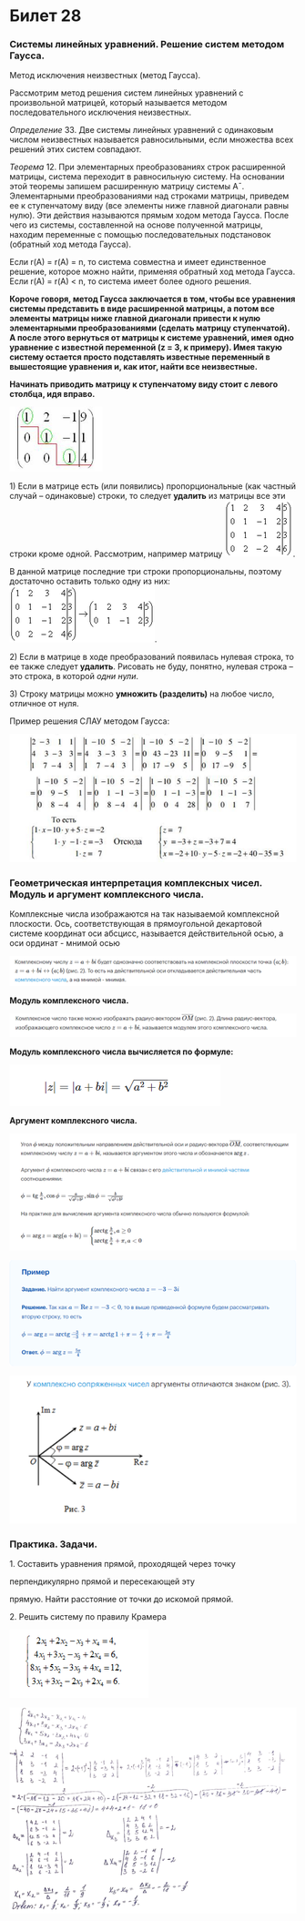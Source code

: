 # Билет 28

### **Системы линейных уравнений. Решение систем методом Гаусса.**

Метод исключения неизвестных (метод Гаусса).

Рассмотрим метод решения систем линейных уравнений с произвольной матрицей, который называется методом последовательного исключения неизвестных.

_Определение_ 33. Две системы линейных уравнений с одинаковым числом неизвестных называется равносильными, если множества всех решений этих систем совпадают.

_Теорема_ 12. При элементарных преобразованиях строк расширенной матрицы, система переходит в равносильную систему. На основании этой теоремы запишем расширенную матрицу системы A¯. Элементарными преобразованиями над строками матрицы, приведем ее к ступенчатому виду (все элементы ниже главной диагонали равны нулю). Эти действия называются прямым ходом метода Гаусса. После чего из системы, составленной на основе полученной матрицы, находим переменные с помощью последовательных подстановок (обратный ход метода Гаусса).

Если r(A) = r(A) = n, то система совместна и имеет единственное решение, которое можно найти, применяя обратный ход метода Гаусса. Если r(A) = r(A) < n, то система имеет более одного решения.



**Короче говоря, метод Гаусса заключается в том, чтобы все уравнения системы представить в виде расширенной матрицы, а потом все элементы матрицы ниже главной диагонали привести к нулю элементарными преобразованиями (сделать матрицу ступенчатой). А после этого вернуться от матрицы к системе уравнений, имея одно уравнение с известной переменной (z = 3, к примеру). Имея такую систему остается просто подставлять известные переменный в вышестоящие уравнения и, как итог, найти все неизвестные.**

**Начинать приводить матрицу к ступенчатому виду стоит с левого столбца, идя вправо.**

&#x20;

![](<../.gitbook/assets/image (67).png>)

1\) Если в матрице есть (или появились) пропорциональные (как частный случай – одинаковые) строки, то следует **удалить** из матрицы все эти строки кроме одной. Рассмотрим, например матрицу  ![](<../.gitbook/assets/image (37).png>).&#x20;

В данной матрице последние три строки пропорциональны, поэтому достаточно оставить только одну из них:  ![](<../.gitbook/assets/image (3).png>).

2\) Если в матрице в ходе преобразований появилась нулевая строка, то ее также следует **удалить**. Рисовать не буду, понятно, нулевая строка – это строка, в которой _одни нули_.

3\) Строку матрицы можно **умножить (разделить)** на любое число, отличное от нуля.



Пример решения СЛАУ методом Гаусса:

![](<../.gitbook/assets/image (8).png>)

### **Геометрическая интерпретация комплексных чисел. Модуль и аргумент комплексного числа.**

Комплексные числа изображаются на так называемой комплексной плоскости. Ось, соответствующая в прямоугольной декартовой системе координат оси абсцисс, называется действительной осью, а оси ординат - мнимой осью

![](<../.gitbook/assets/image (71).png>)

**Модуль комплексного числа.**

![](<../.gitbook/assets/image (46).png>)

**Модуль комплексного числа вычисляется по формуле:**

![](<../.gitbook/assets/image (52) (1).png>)

**Аргумент комплексного числа.**

![](<../.gitbook/assets/image (65).png>)



![](<../.gitbook/assets/image (84).png>)

![](<../.gitbook/assets/image (27).png>)

### Практика. Задачи.

1\. Составить уравнения прямой, проходящей через точку

перпендикулярно прямой и пересекающей эту

прямую. Найти расстояние от точки до искомой прямой.

2\. Решить систему по правилу Крамера

&#x20;![](<../.gitbook/assets/image (50).png>)

![](<../.gitbook/assets/image (60) (1).png>)
